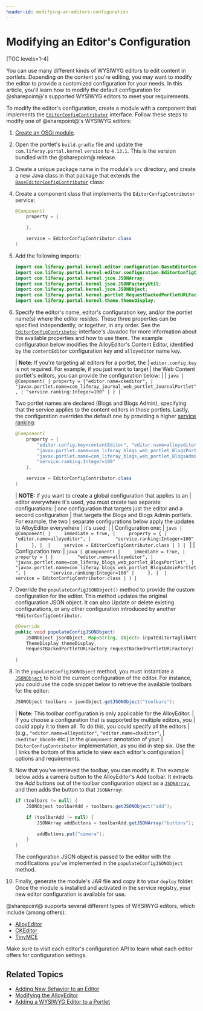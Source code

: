 ```yaml
---
header-id: modifying-an-editors-configuration
---
```


# Modifying an Editor's Configuration

[TOC levels=1-4]

You can use many different kinds of WYSIWYG editors to edit content in 
portlets. Depending on the content you're editing, you may want to modify the 
editor to provide a customized configuration for your needs. In this article, 
you'll learn how to modify the default configuration for @sharepoint@'s supported 
WYSIWYG editors to meet your requirements. 

To modify the editor's configuration, create a module with a component that 
implements the 
[`EditorConfigContributor`](@platform-ref@/7.2-latest/javadocs/portal-kernel/com/liferay/portal/kernel/editor/configuration/EditorConfigContributor.html) 
interface. Follow these steps to modify one of @sharepoint@'s WYSIWYG editors:

1.  [Create an OSGi module](/docs/7-2/reference/-/knowledge_base/r/creating-a-project).

2.  Open the portlet's `build.gradle` file and update the 
    `com.liferay.portal.kernel` `version` to `4.13.1`. This is the version 
    bundled with the @sharepoint@ release.

3.  Create a unique package name in the module's `src` directory, and create a 
    new Java class in that package that extends the 
    [`BaseEditorConfigContributor`](@platform-ref@/7.2-latest/javadocs/portal-kernel/com/liferay/portal/kernel/editor/configuration/BaseEditorConfigContributor.html) 
    class: 

4.  Create a component class that implements the `EditorConfigContributor` 
    service:

    ```java
    @Component(
        property = {

        },

        service = EditorConfigContributor.class
    )
    ```

5.  Add the following imports:

    ```java
    import com.liferay.portal.kernel.editor.configuration.BaseEditorConfigContributor;
    import com.liferay.portal.kernel.editor.configuration.EditorConfigContributor;
    import com.liferay.portal.kernel.json.JSONArray;
    import com.liferay.portal.kernel.json.JSONFactoryUtil;
    import com.liferay.portal.kernel.json.JSONObject;
    import com.liferay.portal.kernel.portlet.RequestBackedPortletURLFactory;
    import com.liferay.portal.kernel.theme.ThemeDisplay;
    ```

6.  Specify the editor's name, editor's configuration key, and/or the portlet 
    name(s) where the editor resides. These three properties can be specified 
    independently, or together, in any order. See the 
    [`EditorConfigContributor`](@platform-ref@/7.2-latest/javadocs/portal-kernel/com/liferay/portal/kernel/editor/configuration/EditorConfigContributor.html) interface's Javadoc for more information about 
    the available properties and how to use them. The example configuration 
    below modifies the AlloyEditor's Content Editor, identified by the 
    `contentEditor` configuration key and `alloyeditor` name key. 
    
    | **Note:** If you're targeting all editors for a portlet, the
    | `editor.config.key` is not required. For example, if you just want to target
    | the Web Content portlet's editors, you can provide the configuration below:
    | 
    | ```java
    | @Component(
    | property = {"editor.name=ckeditor",
    | "javax.portlet.name=com_liferay_journal_web_portlet_JournalPortlet",
    | "service.ranking:Integer=100"
    | }
    | ```
    
    Two portlet names are declared (Blogs and Blogs Admin), specifying that the 
    service applies to the content editors in those portlets. Lastly, the 
    configuration overrides the default one by providing a higher 
    [service ranking](/docs/7-2/customization/-/knowledge_base/c/creating-a-custom-osgi-service):

    ```java
    @Component(
        property = {
            "editor.config.key=contentEditor", "editor.name=alloyeditor",
            "javax.portlet.name=com_liferay_blogs_web_portlet_BlogsPortlet",
            "javax.portlet.name=com_liferay_blogs_web_portlet_BlogsAdminPortlet", 
            "service.ranking:Integer=100"
        },

        service = EditorConfigContributor.class
    )
    ```

    | **NOTE:** If you want to create a global configuration that applies to an
    | editor everywhere it's used, you must create two separate configurations:
    | one configuration that targets just the editor and a second configuration
    | that targets the Blogs and Blogs Admin portlets. For example, the two
    | separate configurations below apply the updates to AlloyEditor everywhere
    | it's used:
    | 
    | Configuration one:
    | ```java
    | @Component(
    |     immediate = true,
    |     property = {
    |         "editor.name=alloyeditor",
    |         "service.ranking:Integer=100"
    |     },
    | 
    |     service = EditorConfigContributor.class
    | )
    | ```
    | 
    | Configuration two:
    | ```java
    | @Component(
    |     immediate = true,
    |     property = {
    |         "editor.name=alloyeditor",
    |         "javax.portlet.name=com_liferay_blogs_web_portlet_BlogsPortlet",
    |         "javax.portlet.name=com_liferay_blogs_web_portlet_BlogsAdminPortlet",
    |         "service.ranking:Integer=100"
    |     },
    | 
    |     service = EditorConfigContributor.class
    | )
    | ```

7.  Override the `populateConfigJSONObject()` method to provide the custom 
    configuration for the editor. This method updates the original configuration 
    JSON object. It can also Update or delete existing configurations, or any 
    other configuration introduced by another `*EditorConfigContributor`. 

    ```java
    @Override
    public void populateConfigJSONObject(
        JSONObject jsonObject, Map<String, Object> inputEditorTaglibAttributes,
        ThemeDisplay themeDisplay,
        RequestBackedPortletURLFactory requestBackedPortletURLFactory) {

    }
    ```

8.  In the `populateConfigJSONObject` method, you must instantiate a 
    [`JSONObject`](@platform-ref@/7.2-latest/javadocs/portal-kernel/com/liferay/portal/kernel/json/JSONObject.html) 
    to hold the current configuration of the editor. For instance, you could 
    use the code snippet below to retrieve the available toolbars for the 
    editor:

    ```java
    JSONObject toolbars = jsonObject.getJSONObject("toolbars");
    ```

    | **Note:** This toolbar configuration is only applicable for the AlloyEditor.
    | If you choose a configuration that is supported by multiple editors, you
    | could apply it to them all. To do this, you could specify all the editors
    | (e.g., `"editor.name=alloyeditor"`, `"editor.name=ckeditor"`,
    | `ckeditor_bbcode` etc.) in the `@Component` annotation  of your
    | `EditorConfigContributor` implementation, as you did in step six. Use the
    | links the bottom of this article to view each editor's configuration
    | options and requirements.

9.  Now that you've retrieved the toolbar, you can modify it. The example below 
    adds a camera button to the AlloyEditor's Add toolbar. It extracts the *Add* 
    buttons out of the toolbar configuration object as 
    a 
    [`JSONArray`](@platform-ref@/7.2-latest/javadocs/portal-kernel/com/liferay/portal/kernel/json/JSONArray.html), 
    and then adds the button to that `JSONArray`:

    ```java
    if (toolbars != null) {
        JSONObject toolbarAdd = toolbars.getJSONObject("add");

        if (toolbarAdd != null) {
            JSONArray addButtons = toolbarAdd.getJSONArray("buttons");

            addButtons.put("camera");
        }
    }
    ```

    The configuration JSON object is passed to the editor with the modifications 
    you've implemented in the `populateConfigJSONObject` method.

10.  Finally, generate the module's JAR file and copy it to your `deploy`
     folder. Once the module is installed and activated in the service
     registry, your new editor configuration is available for use. 

@sharepoint@ supports several different types of WYSIWYG editors, which include 
(among others):

- [AlloyEditor](https://alloyeditor.com/api/1.5.0/Core.html)
- [CKEditor](http://docs.ckeditor.com/#!/api/CKEDITOR.config)
- [TinyMCE](http://www.tinymce.com/wiki.php/Configuration)

Make sure to visit each editor's configuration API to learn what each editor 
offers for configuration settings. 

## Related Topics

- [Adding New Behavior to an Editor](/docs/7-2/frameworks/-/knowledge_base/f/adding-new-behavior-to-an-editor)
- [Modifying the AlloyEditor](/docs/7-2/frameworks/-/knowledge_base/f/alloyeditor)
- [Adding a WYSIWYG Editor to a Portlet](/docs/7-2/frameworks/-/knowledge_base/f/adding-a-wysiwyg-editor-to-a-portlet)
